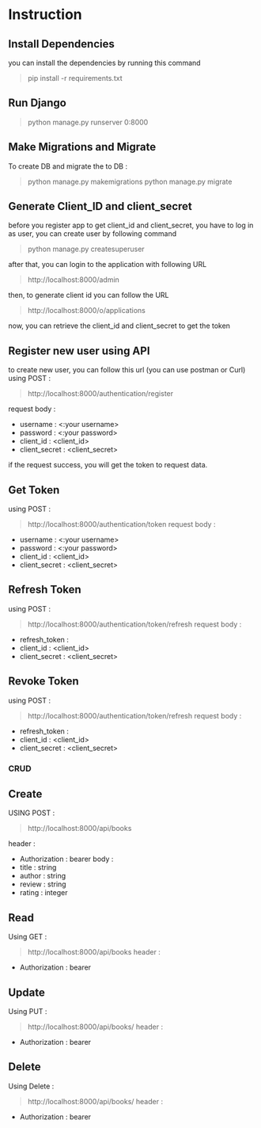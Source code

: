 # Instruction

## Install Dependencies
you can install the dependencies by running this command 
>pip install -r requirements.txt

## Run Django
>python manage.py runserver 0:8000

## Make Migrations and Migrate
To create DB and migrate the to DB :

>python manage.py makemigrations
>python manage.py migrate

## Generate Client_ID and client_secret
before you register app to get client_id and client_secret, you have to log in as user, you can create user by following command
>python manage.py createsuperuser

after that, you can login to the application with following URL
>http://localhost:8000/admin

then, to generate client id you can follow the URL
>http://localhost:8000/o/applications

now, you can retrieve the client_id and client_secret to get the token

## Register new user using API
to create new user, you can follow this url (you can use postman or Curl)
using POST :
>http://localhost:8000/authentication/register

request body :
  * username : <:your username>
  * password : <:your password>
  * client_id : <client_id>
  * client_secret : <client_secret>

if the request success, you will get the token to request data.

## Get Token
using POST :
>http://localhost:8000/authentication/token
request body :
  * username : <:your username>
  * password : <:your password>
  * client_id : <client_id>
  * client_secret : <client_secret>

## Refresh Token
using POST :
>http://localhost:8000/authentication/token/refresh
request body :
  * refresh_token : <refresh token>
  * client_id : <client_id>
  * client_secret : <client_secret>
 
## Revoke Token
using POST :
>http://localhost:8000/authentication/token/refresh
request body :
  * refresh_token : <refresh token>
  * client_id : <client_id>
  * client_secret : <client_secret>
   
   
 ### CRUD
 ## Create
 USING POST :
 >http://localhost:8000/api/books
 
 header :
 * Authorization : bearer <your token>
 body :
 * title : string
 * author : string
 * review : string
 * rating : integer
 
 ## Read
 Using GET :
 >http://localhost:8000/api/books
  header :
 * Authorization : bearer <your token>
 
 ## Update
 Using PUT :
 >http://localhost:8000/api/books/<id>
   header :
 * Authorization : bearer <your token>
 
  ## Delete
 Using Delete :
 >http://localhost:8000/api/books/<id>
   header :
 * Authorization : bearer <your token>
 
 
